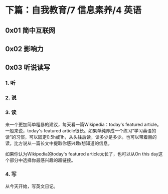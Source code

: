 # 下篇：自我教育/7 信息素养/4 英语

## 0x01 简中互联网

## 0x02 影响力

## 0x03 听说读写

### 1. 听

### 2. 说

### 3. 读

来一个更加简单粗暴的建议，每天看一篇Wikipedia：today's featured article。一般来说，today's featured article很长。如果单纯养成一个练习“学习英语的读”的习惯，可以固定0.5h或1h，从头往后读，读多少是多少。也可以带着目的读，比方说从一篇长文中提取你感兴趣/想知道的信息。

如果你认为Wikipedia的today's featured article太长了，也可以从On this day这个部分中选择你最感兴趣的超链接。

### 4. 写

从今天开始，写英文日记。
